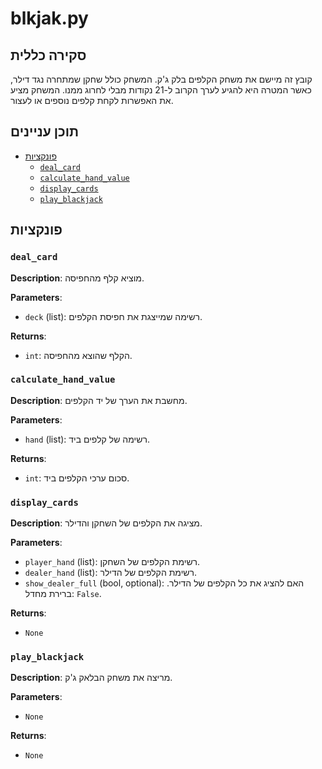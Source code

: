 # blkjak.py

## סקירה כללית

קובץ זה מיישם את משחק הקלפים בלק ג'ק. המשחק כולל שחקן שמתחרה נגד דילר, כאשר המטרה היא להגיע לערך הקרוב ל-21 נקודות מבלי לחרוג ממנו. המשחק מציע את האפשרות לקחת קלפים נוספים או לעצור.

## תוכן עניינים

- [פונקציות](#functions)
  - [`deal_card`](#deal_card)
  - [`calculate_hand_value`](#calculate_hand_value)
  - [`display_cards`](#display_cards)
  - [`play_blackjack`](#play_blackjack)

<a name="functions"></a>
## פונקציות

<a name="deal_card"></a>
### `deal_card`

**Description**: מוציא קלף מהחפיסה.

**Parameters**:
- `deck` (list): רשימה שמייצגת את חפיסת הקלפים.

**Returns**:
- `int`: הקלף שהוצא מהחפיסה.

<a name="calculate_hand_value"></a>
### `calculate_hand_value`

**Description**: מחשבת את הערך של יד הקלפים.

**Parameters**:
- `hand` (list): רשימה של קלפים ביד.

**Returns**:
- `int`: סכום ערכי הקלפים ביד.

<a name="display_cards"></a>
### `display_cards`

**Description**: מציגה את הקלפים של השחקן והדילר.

**Parameters**:
- `player_hand` (list): רשימת הקלפים של השחקן.
- `dealer_hand` (list): רשימת הקלפים של הדילר.
- `show_dealer_full` (bool, optional): האם להציג את כל הקלפים של הדילר. ברירת מחדל: `False`.

**Returns**:
- `None`

<a name="play_blackjack"></a>
### `play_blackjack`

**Description**: מריצה את משחק הבלאק ג'ק.

**Parameters**:
- `None`

**Returns**:
- `None`

```